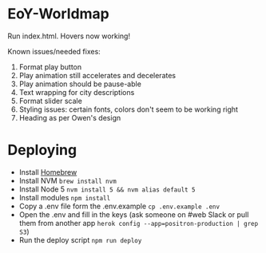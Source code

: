 # EoY-Worldmap

Run index.html. Hovers now working!

Known issues/needed fixes: <br>
1. Format play button <br>
2. Play animation still accelerates and decelerates <br>
3. Play animation should be pause-able <br>
4. Text wrapping for city descriptions <br>
5. Format slider scale <br>
6. Styling issues: certain fonts, colors don't seem to be working right <br>
7. Heading as per Owen's design

# Deploying

* Install [Homebrew](http://brew.sh/)
* Install NVM `brew install nvm`
* Install Node 5 `nvm install 5 && nvm alias default 5`
* Install modules `npm install`
* Copy a .env file form the .env.example `cp .env.example .env`
* Open the .env and fill in the keys (ask someone on #web Slack or pull them from another app `herok config --app=positron-production | grep S3`)
* Run the deploy script `npm run deploy`
